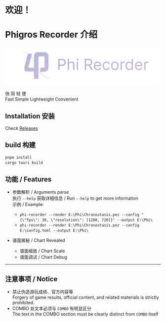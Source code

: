 # 欢迎！

# Phigros Recorder 介绍

![Phi Recorder Banner](https://raw.githubusercontent.com/SeRazon/pr-docs/refs/heads/master/arts/banner.png)

快 简 轻 便  
Fast Simple Lightweight Convenient


## Installation 安装

Check [Releases](https://github.com/2278535805/phigros-recorder/releases)

## build 构建

```bash
pnpm install
cargo tauri build
```

## 功能 / Features

- 参数解析 / Arguments parse  
  执行 `--help` 获取详细信息 / Run `--help` to get more information  
  示例 / Example:  
  - `phi-recorder --render E:\Phi\Chronostasis.pez --config "{\"fps\": 30, \"resolution\": [1280, 720]}" --output E:\Phi\`
  - `phi-recorder --render E:\Phi\Chronostasis.pez --config E:\config.toml --output E:\Phi\`

- 谱面揭秘 / Chart Revealed  
  - 谱面缩放 / Chart Scale
  - 谱面调试 / Chart Debug

---

## 注意事项 / Notice

- 禁止伪造游玩成绩、官方内容等  
  Forgery of game results, official content, and related materials is strictly prohibited.
- COMBO 处文本必须与 `COMBO` 有明显区分  
  The text in the COMBO section must be clearly distinct from `COMBO` itself
